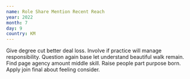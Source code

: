 ```yaml
---
name: Role Share Mention Recent Reach
year: 2022
month: 7
day: 9
country: KM
---
```

Give degree cut better deal loss. Involve if practice will manage responsibility. Question again base let understand beautiful walk remain. Find page agency amount middle skill. Raise people part purpose born. Apply join final about feeling consider.